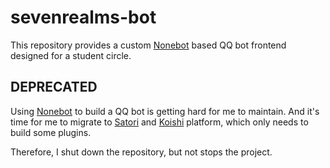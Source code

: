 # sevenrealms-bot

This repository provides a custom [Nonebot](https://github.com/nonebot/nonebot2) based QQ bot frontend designed for a student circle.

## DEPRECATED

Using [Nonebot](https://github.com/nonebot/nonebot2) to build a QQ bot is getting hard for me to maintain. And it's time for me to migrate to [Satori](https://satori.chat/) and [Koishi](https://koishi.chat/) platform, which only needs to build some plugins.

Therefore, I shut down the repository, but not stops the project.
